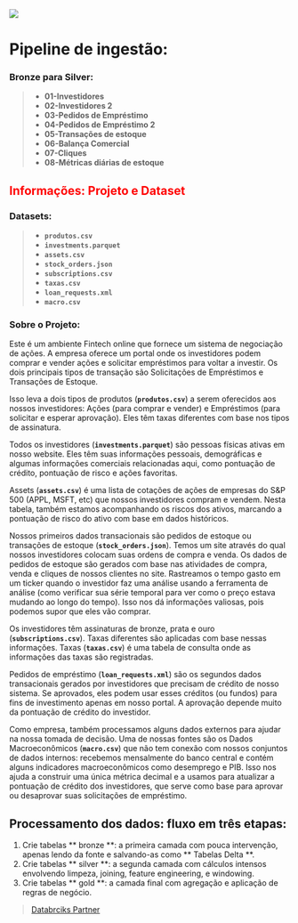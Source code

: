 <img src="https://files.training.databricks.com/images/Apache-Spark-Logo_TM_200px.png" style="float: left: margin: 20px"/>


# Pipeline de ingestão: 


###  **Bronze para Silver:**
>  * **01-Investidores**
>  * **02-Investidores 2**
>  * **03-Pedidos de Empréstimo**
>  * **04-Pedidos de Empréstimo 2**
>  * **05-Transações de estoque**
>  * **06-Balança Comercial**
>  * **07-Cliques**
>  * **08-Métricas diárias de estoque**


<h2 style="color:red">Informações: Projeto e Dataset</h2>


### Datasets:

> - **`produtos.csv`**
> - **`investments.parquet`**
> - **`assets.csv`**
> - **`stock_orders.json`**
> - **`subscriptions.csv`**
> - **`taxas.csv`**
> - **`loan_requests.xml`**
> - **`macro.csv`**


### Sobre o Projeto:                      

Este é um ambiente Fintech online que fornece um sistema de negociação de ações. A empresa oferece um portal onde os investidores podem comprar e vender ações e solicitar empréstimos para voltar a investir. Os dois principais tipos de transação são Solicitações de Empréstimos e Transações de Estoque.

Isso leva a dois tipos de produtos (**`produtos.csv`**) a serem oferecidos aos nossos investidores: Ações (para comprar e vender) e Empréstimos (para solicitar e esperar aprovação). Eles têm taxas diferentes com base nos tipos de assinatura.

Todos os investidores (**`investments.parquet`**) são pessoas físicas ativas em nosso website. Eles têm suas informações pessoais, demográficas e algumas informações comerciais relacionadas aqui, como pontuação de crédito, pontuação de risco e ações favoritas.

Assets (**`assets.csv`**) é uma lista de cotações de ações de empresas do S&P 500 (APPL, MSFT, etc) que nossos investidores compram e vendem. Nesta tabela, também estamos acompanhando os riscos dos ativos, marcando a pontuação de risco do ativo com base em dados históricos.

Nossos primeiros dados transacionais são pedidos de estoque ou transações de estoque (**`stock_orders.json`**). Temos um site através do qual nossos investidores colocam suas ordens de compra e venda. Os dados de pedidos de estoque são gerados com base nas atividades de compra, venda e cliques de nossos clientes no site. Rastreamos o tempo gasto em um ticker quando o investidor faz uma análise usando a ferramenta de análise (como verificar sua série temporal para ver como o preço estava mudando ao longo do tempo). Isso nos dá informações valiosas, pois podemos supor que eles vão comprar.

Os investidores têm assinaturas de bronze, prata e ouro (**`subscriptions.csv`**). Taxas diferentes são aplicadas com base nessas informações. Taxas (**`taxas.csv`**) é uma tabela de consulta onde as informações das taxas são registradas.

Pedidos de empréstimo (**`loan_requests.xml`**) são os segundos dados transacionais gerados por investidores que precisam de crédito de nosso sistema. Se aprovados, eles podem usar esses créditos (ou fundos) para fins de investimento apenas em nosso portal. A aprovação depende muito da pontuação de crédito do investidor.

Como empresa, também processamos alguns dados externos para ajudar na nossa tomada de decisão. Uma de nossas fontes são os Dados Macroeconômicos (**`macro.csv`**) que não tem conexão com nossos conjuntos de dados internos: recebemos mensalmente do banco central e contém alguns indicadores macroeconômicos como desemprego e PIB. Isso nos ajuda a construir uma única métrica decimal e a usamos para atualizar a pontuação de crédito dos investidores, que serve como base para aprovar ou desaprovar suas solicitações de empréstimo.


## Processamento dos dados: fluxo em três etapas:

1. Crie tabelas ** bronze **: a primeira camada com pouca intervenção, apenas lendo da fonte e salvando-as como ** Tabelas Delta **.
2. Crie tabelas ** silver **: a segunda camada com cálculos intensos envolvendo limpeza, joining, feature engineering, e windowing.
3. Crie tabelas ** gold **: a camada final com agregação e aplicação de regras de negócio.


> [Databrciks Partner](https://academy.databricks.com/?_gl=1*1mslkmb*_gcl_aw*R0NMLjE2MjUzMDEyOTMuQ2p3S0NBandsWUNIQmhBUUVpd0E0SzIxbTZYakJDSzM0aE9JVktDaV9hWVE2T09HZ1N1TWFoQllhVWFJZ3BHUVpXOTlUY0FyWmpnNHVCb0NsblVRQXZEX0J3RQ..&_ga=2.65417710.1512010725.1624893208-1426243253.1622298680)  
